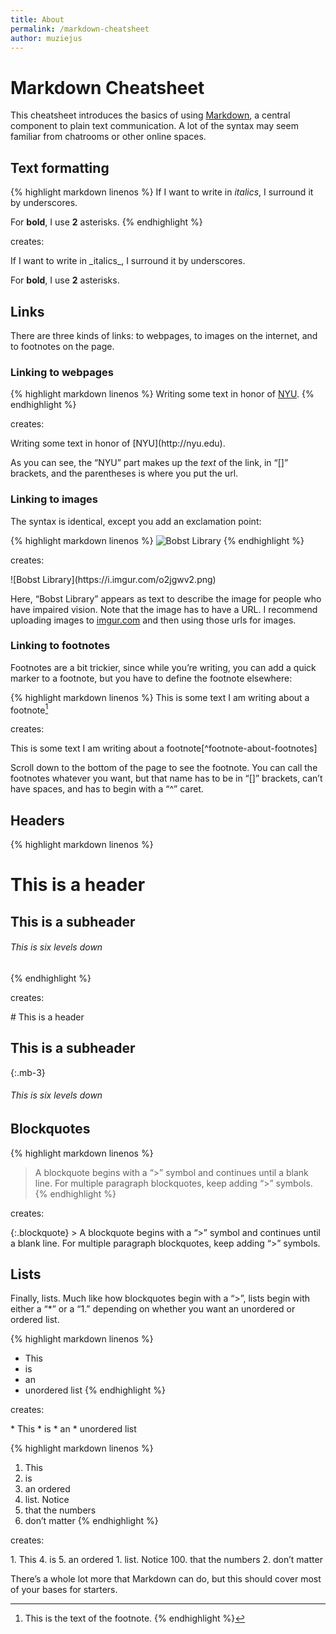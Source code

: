 ```yaml
---
title: About
permalink: /markdown-cheatsheet
author: muziejus
---
```


# Markdown Cheatsheet

This cheatsheet introduces the basics of using [Markdown](/whatis/markdown), a
central component to plain text communication. A lot of the syntax may seem
familiar from chatrooms or other online spaces.

## Text formatting

{% highlight markdown linenos %}
If I want to write in _italics_, I surround it by underscores.

For **bold**, I use **2** asterisks.
{% endhighlight %}

creates: 

<div class="card card-body pb-0 mb-3">
If I want to write in _italics_, I surround it by underscores.

For **bold**, I use **2** asterisks.
</div>

## Links

There are three kinds of links: to webpages, to images on the internet, and to
footnotes on the page.

### Linking to webpages

{% highlight markdown linenos %}
Writing some text in honor of [NYU](http://nyu.edu).
{% endhighlight %}

creates:

<div class="card card-body pb-0 mb-3">
Writing some text in honor of [NYU](http://nyu.edu).
</div>

As you can see, the “NYU” part makes up the _text_ of the link, in “[]”
brackets, and the parentheses is where you put the url.

### Linking to images

The syntax is identical, except you add an exclamation point:

{% highlight markdown linenos %}
![Bobst Library](https://i.imgur.com/o2jgwv2.png)
{% endhighlight %}

creates:

<div class="card card-body pb-0 mb-3">
![Bobst Library](https://i.imgur.com/o2jgwv2.png)
</div>

Here, “Bobst Library” appears as text to describe the image for people who
have impaired vision. Note that the image has to have a URL. I recommend
uploading images to [imgur.com](http://imgur.com) and then using those urls
for images.

### Linking to footnotes

Footnotes are a bit trickier, since while you’re writing, you can add a quick
marker to a footnote, but you have to define the footnote elsewhere:

{% highlight markdown linenos %}
This is some text I am writing about a footnote[^footnote-about-footnotes]

[^footnote-about-footnotes]: This is the text of the footnote.
{% endhighlight %}

creates:

<div class="card card-body pb-0 mb-3">
This is some text I am writing about a footnote[^footnote-about-footnotes]
</div>

[^footnote-about-footnotes]: This is the text of the footnote.

Scroll down to the bottom of the page to see the footnote. You can call the
footnotes whatever you want, but that name has to be in “[]” brackets, can’t
have spaces, and has to begin with a “^” caret.

## Headers

{% highlight markdown linenos %}
# This is a header

## This is a subheader

###### This is six levels down
{% endhighlight %}

creates:

<div class="card card-body pb-0 mb-3">
# This is a header

## This is a subheader

{:.mb-3}
###### This is six levels down
</div>

## Blockquotes

{% highlight markdown linenos %}
> A blockquote begins with a “>” symbol and continues until a blank line. For
multiple paragraph blockquotes, keep adding “>” symbols.
{% endhighlight %}

creates:

<div class="card card-body pb-0 mb-3">
{:.blockquote}
> A blockquote begins with a “>” symbol and continues until a blank line. For
multiple paragraph blockquotes, keep adding “>” symbols.

</div>

## Lists

Finally, lists. Much like how blockquotes begin with a “>”, lists begin with
either a “*” or a “1.” depending on whether you want an unordered or ordered
list.

{% highlight markdown linenos %}
* This
* is
* an
* unordered list
{% endhighlight %}

creates:

<div class="card card-body pb-0 mb-3">
* This
* is
* an
* unordered list
</div>

{% highlight markdown linenos %}
1. This
4. is
5. an ordered
1. list. Notice
100. that the numbers
2. don’t matter
{% endhighlight %}

creates:

<div class="card card-body pb-0 mb-3">
1. This
4. is
5. an ordered
1. list. Notice
100. that the numbers
2. don’t matter
</div>

There’s a whole lot more that Markdown can do, but this should cover most of
your bases for starters.
